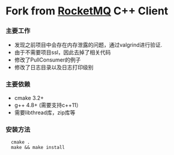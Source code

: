 Fork from [RocketMQ](https://github.com/NDPMediaCorp/RocketMQ-Client4CPP) C++ Client
===================

### 主要工作
* 发现之前项目中会存在内存泄露的问题，通过valgrind进行验证.  
* 由于不需要项目ssl，因此去掉了相关代码  
* 修改了PullConsumer的例子  
* 修改了日志目录以及日志打印级别   

### 主要依赖

* cmake 3.2+
* g++ 4.8+ (需要支持c++11）
* 需要libthread库，zip库等  


### 安装方法

```
  cmake .  
  make && make install
```
